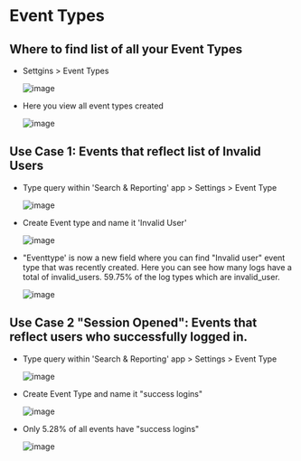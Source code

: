 # Event Types

## Where to find list of all your Event Types

* Settgins > Event Types

  ![image](https://github.com/user-attachments/assets/edf54e7f-3d67-4108-a6c6-86b038629e7f)

* Here you view all event types created

  ![image](https://github.com/user-attachments/assets/c6636037-a5e9-4f3d-92b5-1e2db6e862f8)

## Use Case 1: Events that reflect list of Invalid Users

* Type query within 'Search & Reporting' app > Settings > Event Type

  ![image](https://github.com/user-attachments/assets/fda97bf5-8465-4448-9c3b-e2774c30aba1)

* Create Event type and name it 'Invalid User'

  ![image](https://github.com/user-attachments/assets/0836e29f-2732-49b8-8818-d9ebfff0d6aa)

* "Eventtype' is now a new field where you can find "Invalid user" event type that was recently created. Here you can see how many logs have a total of invalid_users. 59.75% of the log types which are invalid_user. 

  ![image](https://github.com/user-attachments/assets/fbe39f82-4b69-45e0-9dfe-f8c5c8c805ba)

## Use Case 2 "Session Opened": Events that reflect users who successfully logged in.

* Type query within 'Search & Reporting' app > Settings > Event Type

  ![image](https://github.com/user-attachments/assets/b007b8b5-4621-446f-af96-dc1fa28e2baa)

* Create Event Type and name it "success logins"

  ![image](https://github.com/user-attachments/assets/983e4b96-e8b4-45e8-b08b-f1ed773aa174)

* Only 5.28% of all events have "success logins"

  ![image](https://github.com/user-attachments/assets/7ed41808-dd66-4edd-9c41-f82a4198326b)

